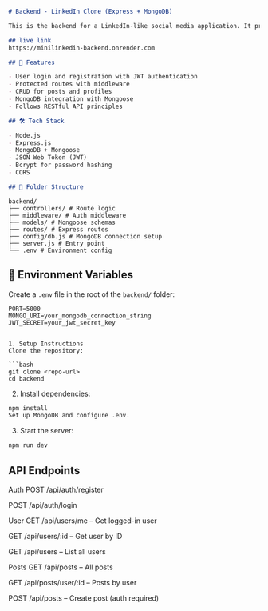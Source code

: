 ```markdown
# Backend - LinkedIn Clone (Express + MongoDB)

This is the backend for a LinkedIn-like social media application. It provides APIs for user registration, authentication, profile management, posting, and following users.

## live link
https://minilinkedin-backend.onrender.com

## 🚀 Features

- User login and registration with JWT authentication
- Protected routes with middleware
- CRUD for posts and profiles
- MongoDB integration with Mongoose
- Follows RESTful API principles

## 🛠️ Tech Stack

- Node.js
- Express.js
- MongoDB + Mongoose
- JSON Web Token (JWT)
- Bcrypt for password hashing
- CORS

## 📁 Folder Structure
```

```
backend/
├── controllers/ # Route logic
├── middleware/ # Auth middleware
├── models/ # Mongoose schemas
├── routes/ # Express routes
├── config/db.js # MongoDB connection setup
├── server.js # Entry point
└── .env # Environment config
```

## 🔐 Environment Variables

Create a `.env` file in the root of the `backend/` folder:

````env
PORT=5000
MONGO_URI=your_mongodb_connection_string
JWT_SECRET=your_jwt_secret_key


1. Setup Instructions
Clone the repository:

```bash
git clone <repo-url>
cd backend
````

2. Install dependencies:

```bash
npm install
Set up MongoDB and configure .env.
```

3. Start the server:

```bash
npm run dev
```

## API Endpoints

Auth
POST /api/auth/register

POST /api/auth/login

User
GET /api/users/me – Get logged-in user

GET /api/users/:id – Get user by ID

GET /api/users – List all users

Posts
GET /api/posts – All posts

GET /api/posts/user/:id – Posts by user

POST /api/posts – Create post (auth required)
